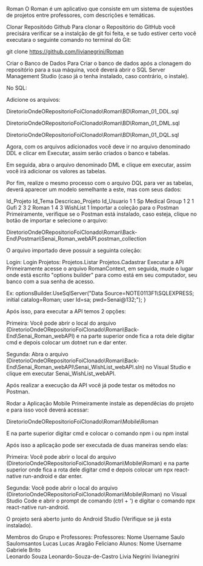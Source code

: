 Roman
O Roman é um aplicativo que consiste em um sistema de sujestões de projetos entre professores, com descrições e temáticas.

Clonar Repositódo Github
Para clonar o Repositório do GitHub você precisára verificar se a instalção de git foi feita, e se tudo estiver certo você executara o seguinte comando no terminal do Git:

git clone https://github.com/livianegrini/Roman

Criar o Banco de Dados
Para Criar o banco de dados após a clonagem do repositório para a sua máquina, você deverá abrir o SQL Server Management Studio (caso já o tenha instalado, caso contrário, o instale).

No SQL:

Adicione os arquivos:

DiretorioOndeORepositorioFoiClonado\Roman\BD\Roman_01_DDL.sql

DiretorioOndeORepositorioFoiClonado\Roman\BD\Roman_01_DML.sql

DiretorioOndeORepositorioFoiClonado\Roman\BD\Roman_01_DQL.sql

Agora, com os arquivos adicionados você deve ir no arquivo denominado DDL e clicar em Executar, assim serão criados o banco e tabelas.

Em seguida, abra o arquivo denominado DML e clique em executar, assim você irá adicionar os valores as tabelas.

Por fim, realize o mesmo processo com o arquivo DQL para ver as tabelas, deverá aparecer um modelo semelhante a este, mas com seus dados:

Id_Projeto	Id_Tema	Descricao_Projeto	Id_Usuario
1	1	Sp Medical Group	1
2	1	Gufi	2
3	2	Roman	1
4	3	WishList	1
Importar a coleção para o Postman
Primeiramente, verifique se o Postman está instalado, caso esteja, clique no botão de importar e selecione o arquivo:

DiretorioOndeORepositorioFoiClonado\Roman\Back-End\Postman\Senai_Roman_webAPI.postman_collection

O arquivo importado deve possuir a seguinta coleção:

Login:
Login
Projetos:
Projetos.Listar
Projetos.Cadastrar
Executar a API
Primeiramente acesse o arquivo RomanContext, em seguida, mude o lugar onde está escrito "options builder" para como está em seu computador, seu banco com a sua senha de acesso.

Ex: optionsBuilder.UseSqlServer("Data Source=NOTE0113F1\\SQLEXPRESS; initial catalog=Roman; user Id=sa; pwd=Senai@132;"); }

Após isso, para executar a API temos 2 opções:

Primeira: Você pode abrir o local do arquivo (DiretorioOndeORepositorioFoiClonado\Roman\Back-End\Senai_Roman_webAPI) e na parte superior onde fica a rota dele digitar cmd e depois colocar um dotnet run e dar enter.

Segunda: Abra o arquivo (DiretorioOndeORepositorioFoiClonado\Roman\Back-End\Senai_Roman_webAPI\Senai_WishList_webAPI.sln) no Visual Studio e clique em executar Senai_WishList_webAPI.

Após realizar a execução da API você já pode testar os métodos no Postman.

Rodar a Aplicação Mobile
Primeiramente instale as dependêcias do projeto e para isso você deverá acessar:

DiretorioOndeORepositorioFoiClonado\Roman\Mobile\Roman

E na parte superior digitar cmd e colocar o comando npm i ou npm instal

Após isso a aplicação pode ser executada de duas maneiras sendo elas:

Primeira: Você pode abrir o local do arquivo (DiretorioOndeORepositorioFoiClonado\Roman\Mobile\Roman) e na parte superior onde fica a rota dele digitar cmd e depois colocar um npx react-native run-android e dar enter.

Segunda: Você pode abrir o local do arquivo (DiretorioOndeORepositorioFoiClonado\Roman\Mobile\Roman) no Visual Studio Code e abrir o prompt de comando (ctrl + ') e digitar o comando npx react-native run-android.

O projeto será aberto junto do Android Studio (Verifique se já esta instalado).

Membros do Grupo e Professores:
Professores:
Nome	Username
Saulo	Saulomsantos
Lucas	Lucas Aragão Feliciano
Alunos:
Nome	Username
Gabriele Brito	
Leonardo Souza	Leonardo-Souza-de-Castro
Livia Negrini	livianegrini
